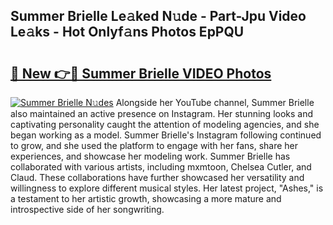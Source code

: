 ## Summer Brielle Le𝚊ked N𝚞de - Part-Jpu Video Le𝚊ks - Hot Onlyf𝚊ns Photos EpPQU

# <h2><a href="http://ac44322.deff.icu/?id=Summer+Brielle">🔗 New 👉🔴 Summer Brielle VIDEO Photos</a></h2>

[![Summer Brielle N𝚞des](https://i.imgur.com/rIISA9y.gif)](http://ac44322.deff.icu/?id=Summer+Brielle)
Alongside her YouTube channel, Summer Brielle also maintained an active presence on Instagram. Her stunning looks and captivating personality caught the attention of modeling agencies, and she began working as a model. Summer Brielle's Instagram following continued to grow, and she used the platform to engage with her fans, share her experiences, and showcase her modeling work. Summer Brielle has collaborated with various artists, including mxmtoon, Chelsea Cutler, and Claud. These collaborations have further showcased her versatility and willingness to explore different musical styles. Her latest project, "Ashes," is a testament to her artistic growth, showcasing a more mature and introspective side of her songwriting.
